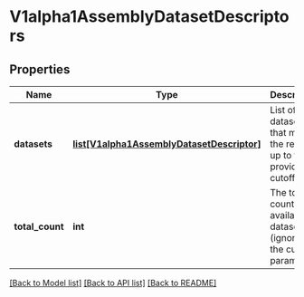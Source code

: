 # V1alpha1AssemblyDatasetDescriptors

## Properties
Name | Type | Description | Notes
------------ | ------------- | ------------- | -------------
**datasets** | [**list[V1alpha1AssemblyDatasetDescriptor]**](V1alpha1AssemblyDatasetDescriptor.md) | List of all datasets that match the request, up to the provided cutoff. | [optional] 
**total_count** | **int** | The total count of available datasets (ignoring the cutoff parameter). | [optional] 

[[Back to Model list]](../README.md#documentation-for-models) [[Back to API list]](../README.md#documentation-for-api-endpoints) [[Back to README]](../README.md)


